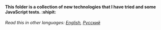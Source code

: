 #### This folder is a collection of new technologies that I have tried and some JavaScript tests. :shipit:

*Read this in other languages: [English](README.md), [Русский](README.ru.md)*
